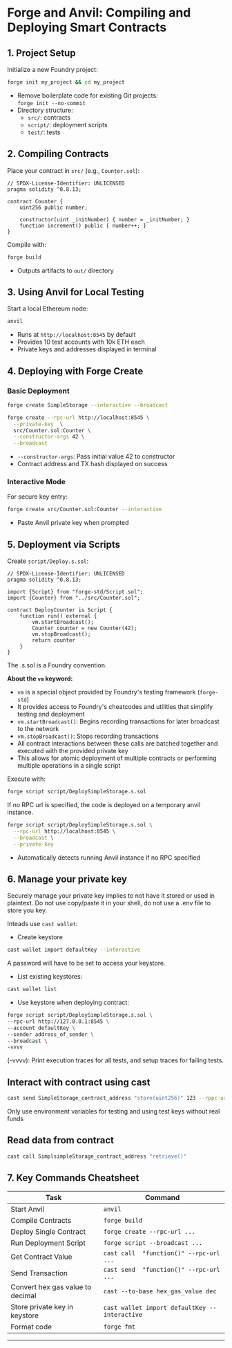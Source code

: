 # Forge and Anvil: Compiling and Deploying Smart Contracts

## 1. Project Setup

Initialize a new Foundry project:

```bash
forge init my_project && cd my_project
```

- Remove boilerplate code for existing Git projects:  
  `forge init --no-commit`
- Directory structure:
  - `src/`: contracts
  - `script/`: deployment scripts
  - `test/`: tests

## 2. Compiling Contracts

Place your contract in `src/` (e.g., `Counter.sol`):

```solidity
// SPDX-License-Identifier: UNLICENSED
pragma solidity ^0.8.13;

contract Counter {
    uint256 public number;
    
    constructor(uint _initNumber) { number = _initNumber; }
    function increment() public { number++; }
}
```

Compile with:

```bash
forge build
```

- Outputs artifacts to `out/` directory

## 3. Using Anvil for Local Testing

Start a local Ethereum node:

```bash
anvil
```

- Runs at `http://localhost:8545` by default
- Provides 10 test accounts with 10k ETH each
- Private keys and addresses displayed in terminal

## 4. Deploying with Forge Create

### Basic Deployment

```bash
forge create SimpleStorage --interactive --broadcast
```

```bash
forge create --rpc-url http://localhost:8545 \
  --private-key  \
  src/Counter.sol:Counter \
  --constructor-args 42 \
  --broadcast
```

- `--constructor-args`: Pass initial value 42 to constructor
- Contract address and TX hash displayed on success

### Interactive Mode

For secure key entry:

```bash
forge create src/Counter.sol:Counter --interactive
```

- Paste Anvil private key when prompted

## 5. Deployment via Scripts

Create `script/Deploy.s.sol`:

```solidity
// SPDX-License-Identifier: UNLICENSED
pragma solidity ^0.8.13;

import {Script} from "forge-std/Script.sol";
import {Counter} from "../src/Counter.sol";

contract DeployCounter is Script {
    function run() external {
        vm.startBroadcast();
        Counter counter = new Counter(42);
        vm.stopBroadcast();
        return counter
    }
}
```

The .s.sol is a Foundry convention.

**About the `vm` keyword:**
- `vm` is a special object provided by Foundry's testing framework (`forge-std`)
- It provides access to Foundry's cheatcodes and utilities that simplify testing and deployment
- `vm.startBroadcast()`: Begins recording transactions for later broadcast to the network
- `vm.stopBroadcast()`: Stops recording transactions
- All contract interactions between these calls are batched together and executed with the provided private key
- This allows for atomic deployment of multiple contracts or performing multiple operations in a single script

Execute with:

```bash
forge script script/DeploySimpleStorage.s.sol
```
If no RPC url is specified, the code is deployed on a temporary anvil instance.

```bash
forge script script/DeploySimpleStorage.s.sol \
  --rpc-url http://localhost:8545 \
  --broadcast \
  --private-key 
```

- Automatically detects running Anvil instance if no RPC specified


## 6. Manage your private key

Securely manage your private key implies to not have it stored or used in plaintext.
Do not use copy/paste it in your shell, do not use a .env file to store you key.

Inteads use `cast wallet`:

* Create keystore

```bash
cast wallet import defaultKey --interactive
```

A password will have to be set to access your keystore.

* List existing keystores:

```bash
cast wallet list
```

* Use keystore when deploying contract:

```bash
forge script script/DeploySimpleStorage.s.sol \
--rpc-url http://127.0.0.1:8545 \
--account defaultKey \
--sender address_of_sender \
--broadcast \
-vvvv
```

(-vvvv): Print execution traces for all tests, and setup traces for failing tests.

## Interact with contract using cast

```bash
cast send SimpleStorage_contract_address "store(uint256)" 123 --rppc-url $RPC_URL --private-key $PRIVATE_KEY
```

Only use environment variables for testing and using test keys without real funds

## Read data from contract

```bash
cast call SimplsimpleStorage_contract_address "retrieve()"
```

## 7. Key Commands Cheatsheet

| Task | Command |
|------|---------|
| Start Anvil | `anvil` |
| Compile Contracts | `forge build` |
| Deploy Single Contract | `forge create --rpc-url ...` |
| Run Deployment Script | `forge script --broadcast ...` |
| Get Contract Value | `cast call  "function()" --rpc-url ...` |
| Send Transaction | `cast send  "function()" --rpc-url ...` |
| Convert hex gas value to decimal | `cast --to-base hex_gas_value dec` |
| Store private key in keystore | `cast wallet import defaultKey --interactive`|
| Format code | `forge fmt`|

---